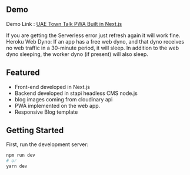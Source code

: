 
## Demo
Demo Link : [UAE Town Talk PWA Built in Next.js](https://uaetowntalk.vercel.app)

If you are getting the Serverless error just refresh again it will work fine.
Heroku Web Dyno: If an app has a free web dyno, and that dyno receives no web traffic in a 30-minute period, it will sleep. In addition to the web dyno sleeping, the worker dyno (if present) will also sleep. 

## Featured
  - Front-end developed in Next.js
  - Backend developed in stapi headless CMS node.js
  - blog images coming from cloudinary api
  - PWA implemented on the web app.
  - Responsive Blog template

## Getting Started

First, run the development server:

```bash
npm run dev
# or
yarn dev
```

